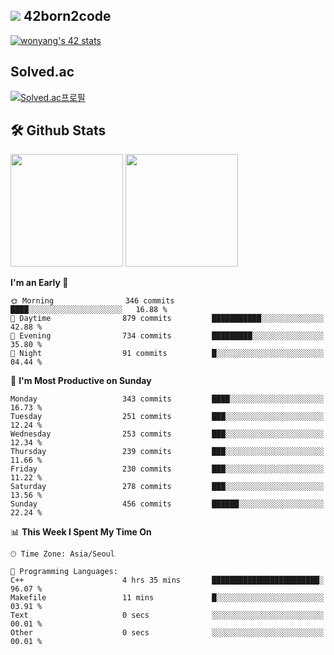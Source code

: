 
## <img src="https://img.shields.io/badge/-000000?style=flat&logo=42&logoColor=white"> 42born2code
[![wonyang's 42 stats](https://badge42.vercel.app/api/v2/cl5nhe5b6007809kydha7ht42/stats?cursusId=21&coalitionId=88)](https://profile.intra.42.fr/users/wonyang)

## Solved.ac
[![Solved.ac프로필](http://mazassumnida.wtf/api/v2/generate_badge?boj=bennyws)](https://solved.ac/bennyws)

## 🛠️ Github Stats
<p>
  <img height="180em" src="https://github-readme-stats-veggie-garden.vercel.app/api?username=gemstoneyang&show_icons=true&include_all_commits=true&bg_color=30,e96443,904e95&title_color=fff&text_color=fff">
  <img height="180em" src="https://github-readme-stats-veggie-garden.vercel.app/api/top-langs/?username=gemstoneyang&layout=compact&bg_color=30,e96443,904e95&title_color=fff&text_color=fff">
</p>

<!--START_SECTION:waka-->
**I'm an Early 🐤** 

```text
🌞 Morning                346 commits         ████░░░░░░░░░░░░░░░░░░░░░   16.88 % 
🌆 Daytime                879 commits         ███████████░░░░░░░░░░░░░░   42.88 % 
🌃 Evening                734 commits         █████████░░░░░░░░░░░░░░░░   35.80 % 
🌙 Night                  91 commits          █░░░░░░░░░░░░░░░░░░░░░░░░   04.44 % 
```
📅 **I'm Most Productive on Sunday** 

```text
Monday                   343 commits         ████░░░░░░░░░░░░░░░░░░░░░   16.73 % 
Tuesday                  251 commits         ███░░░░░░░░░░░░░░░░░░░░░░   12.24 % 
Wednesday                253 commits         ███░░░░░░░░░░░░░░░░░░░░░░   12.34 % 
Thursday                 239 commits         ███░░░░░░░░░░░░░░░░░░░░░░   11.66 % 
Friday                   230 commits         ███░░░░░░░░░░░░░░░░░░░░░░   11.22 % 
Saturday                 278 commits         ███░░░░░░░░░░░░░░░░░░░░░░   13.56 % 
Sunday                   456 commits         ██████░░░░░░░░░░░░░░░░░░░   22.24 % 
```


📊 **This Week I Spent My Time On** 

```text
🕑︎ Time Zone: Asia/Seoul

💬 Programming Languages: 
C++                      4 hrs 35 mins       ████████████████████████░   96.07 % 
Makefile                 11 mins             █░░░░░░░░░░░░░░░░░░░░░░░░   03.91 % 
Text                     0 secs              ░░░░░░░░░░░░░░░░░░░░░░░░░   00.01 % 
Other                    0 secs              ░░░░░░░░░░░░░░░░░░░░░░░░░   00.01 % 
```


<!--END_SECTION:waka-->
